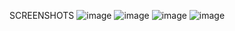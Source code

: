 SCREENSHOTS
![image](https://github.com/Sattwikmaiti/Mobilicis-India-Private-Limited/assets/90182231/9484264c-abff-4d08-9436-6b55e9c01293)
![image](https://github.com/Sattwikmaiti/Mobilicis-India-Private-Limited/assets/90182231/aad0f51a-30f8-4cfc-8c19-ef45624b9e24)
![image](https://github.com/Sattwikmaiti/Mobilicis-India-Private-Limited/assets/90182231/3f6663c3-0406-4fc1-87cb-0cb5e111cd16)
![image](https://github.com/Sattwikmaiti/Mobilicis-India-Private-Limited/assets/90182231/9fcd2262-e11f-4e25-a0bb-93cb3b0acb01)








